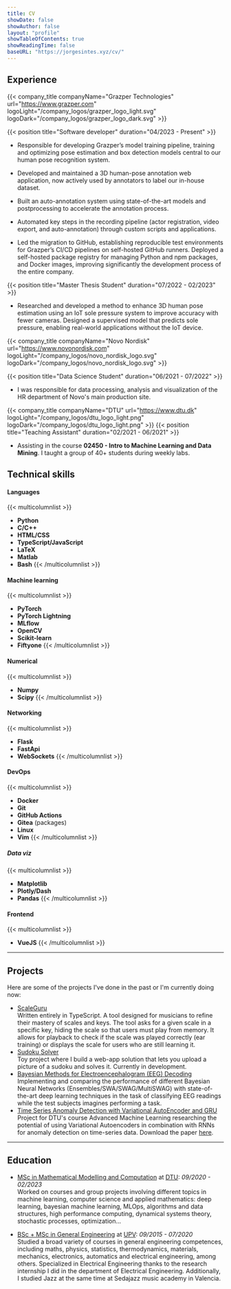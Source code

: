 ```yaml
---
title: CV
showDate: false
showAuthor: false
layout: "profile"
showTableOfContents: true
showReadingTime: false
baseURL: "https://jorgesintes.xyz/cv/"
---
```


## Experience

{{< company_title companyName="Grazper Technologies" url="https://www.grazper.com" logoLight="/company_logos/grazper_logo_light.svg" logoDark="/company_logos/grazper_logo_dark.svg" >}}

{{< position title="Software developer" duration="04/2023 - Present" >}}

- Responsible for developing Grazper’s model training pipeline, training and optimizing pose estimation and box detection models central to our human pose recognition system.

- Developed and maintained a 3D human-pose annotation web application, now actively used by annotators to label our in-house dataset.

- Built an auto-annotation system using state-of-the-art models and postprocessing to accelerate the annotation process.

- Automated key steps in the recording pipeline (actor registration, video export, and auto-annotation) through custom scripts and applications.

- Led the migration to GitHub, establishing reproducible test environments for Grazper’s CI/CD pipelines on self-hosted GitHub runners. Deployed a self-hosted package registry for managing Python and npm packages, and Docker images, improving significantly the development process of the entire company.

{{< position title="Master Thesis Student" duration="07/2022 - 02/2023" >}}

- Researched and developed a method to enhance 3D human pose estimation using an IoT sole pressure system to improve accuracy with fewer cameras. Designed a supervised model that predicts sole pressure, enabling real-world applications without the IoT device.

{{< company_title companyName="Novo Nordisk" url="https://www.novonordisk.com" logoLight="/company_logos/novo_nordisk_logo.svg" logoDark="/company_logos/novo_nordisk_logo.svg" >}}

{{< position title="Data Science Student" duration="06/2021 - 07/2022" >}}

- I was responsible for data processing, analysis and visualization of the HR department of Novo's main production site.

{{< company_title companyName="DTU" url="https://www.dtu.dk" logoLight="/company_logos/dtu_logo_light.png" logoDark="/company_logos/dtu_logo_light.png" >}}
{{< position title="Teaching Assistant" duration="02/2021 - 06/2021" >}}

- Assisting in the course **02450 - Intro to Machine Learning and Data Mining**. I taught a group of 40+ students during weekly labs.

## Technical skills

#### Languages

{{< multicolumnlist >}}

- **Python**
- **C/C++**
- **HTML/CSS**
- **TypeScript/JavaScript**
- **LaTeX**
- **Matlab**
- **Bash**
  {{< /multicolumnlist >}}

#### Machine learning

{{< multicolumnlist >}}

- **PyTorch**
- **PyTorch Lightning**
- **MLflow**
- **OpenCV**
- **Scikit-learn**
- **Fiftyone**
  {{< /multicolumnlist >}}

#### Numerical

{{< multicolumnlist >}}

- **Numpy**
- **Scipy**
  {{< /multicolumnlist >}}

#### Networking

{{< multicolumnlist >}}

- **Flask**
- **FastApi**
- **WebSockets**
  {{< /multicolumnlist >}}

#### DevOps

{{< multicolumnlist >}}

- **Docker**
- **Git**
- **GitHub Actions**
- **Gitea** (packages)
- **Linux**
- **Vim**
  {{< /multicolumnlist >}}

##### Data viz

{{< multicolumnlist >}}

- **Matplotlib**
- **Plotly/Dash**
- **Pandas**
  {{< /multicolumnlist >}}

#### Frontend

{{< multicolumnlist >}}

- **VueJS**
  {{< /multicolumnlist >}}

---

## Projects

Here are some of the projects I've done in the past or I'm currently doing now:

- [ScaleGuru](https://scaleguru.jorgesintes.xyz/) \
  Written entirely in TypeScript. A tool designed for musicians to refine their mastery of scales and keys. The tool asks for a given scale in a specific key, hiding the scale so that users must play from memory. It allows for playback to check if the scale was played correctly (ear training) or displays the scale for users who are still learning it.
- [Sudoku Solver](https://github.com/JorgeSintes/sudoku_project) \
  Toy project where I build a web-app solution that lets you upload a picture of a sudoku and solves it. Currently in development.
- [Bayesian Methods for Electroencephalogram (EEG) Decoding](https://github.com/JorgeSintes/CNN_EEG_signals) \
  Implementing and comparing the performance of different Bayesian Neural Networks (Ensembles/SWA/SWAG/MultiSWAG) with state-of-the-art deep learning techniques in the task of classifying EEG readings while the test subjects imagines performing a task.
- [Time Series Anomaly Detection with Variational AutoEncoder and GRU](https://github.com/JorgeSintes/Advanced_Machine_Learning) \
  Project for DTU's course Advanced Machine Learning researching the potential of using Variational Autoencoders in combination with RNNs for anomaly detection on time-series data. Download the paper [here](https://github.com/JorgeSintes/Advanced_Machine_Learning/raw/master/Time_Series_Anomaly_Detection_VAE_GRU.pdf).

---

## Education

- [MSc in Mathematical Modelling and Computation](https://www.dtu.dk/english/education/graduate/msc-programmes/mathematical-modelling-and-computation) at [DTU](https://www.dtu.dk/): _09/2020 - 02/2023_\
  Worked on courses and group projects involving different topics in machine learning, computer science and applied mathematics: deep learning, bayesian machine learning, MLOps, algorithms and data structures, high performance computing, dynamical systems theory, stochastic processes, optimization...

- [BSc + MSc in General Engineering](https://www.upv.es/titulaciones/MUII/index-en.html) at [UPV](https://www.upv.es/): _09/2015 - 07/2020_\
  Studied a broad variety of courses in general engineering competences, including maths, physics, statistics, thermodynamics, materials, mechanics, electronics, automatics and electrical engineering, among others.
  Specialized in Electrical Engineering thanks to the research internship I did in the department of Electrical Engineering.
  Additionally, I studied Jazz at the same time at Sedajazz music academy in Valencia.
